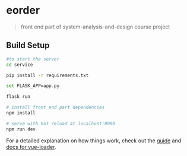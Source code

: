 # eorder

> front end part of system-analysis-and-design course project

## Build Setup

``` bash
#to start the server
cd service

pip install -r requirements.txt

set FLASK_APP=app.py

flask run
```


``` bash
# install front end part dependencies
npm install

# serve with hot reload at localhost:8080
npm run dev

```

For a detailed explanation on how things work, check out the [guide](http://vuejs-templates.github.io/webpack/) and [docs for vue-loader](http://vuejs.github.io/vue-loader).
